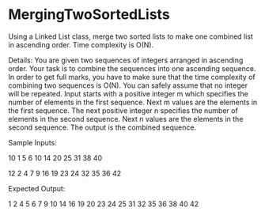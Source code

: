 # MergingTwoSortedLists
Using a Linked List class, merge two sorted lists to make one combined list in ascending order. Time complexity is O(N).

Details:
You are given two sequences of integers arranged in ascending order. Your task is to combine the sequences into one ascending sequence. In order to get full marks, you have to make sure that the time complexity of combining two
sequences is O(N). You can safely assume that no integer will be repeated. Input starts with a positive integer m which specifies the number of elements in the first sequence. Next m values are the elements in the first sequence. The next positive
integer n specifies the number of elements in the second sequence. Next n values are the elements in the second sequence. The output is the combined sequence.

Sample Inputs: 

10 1 5 6 10 14 20 25 31 38 40

12 2 4 7 9 16 19 23 24 32 35 36 42


Expected Output:

1 2 4 5 6 7 9 10 14 16 19 20 23 24 25 31 32 35 36 38 40 42
